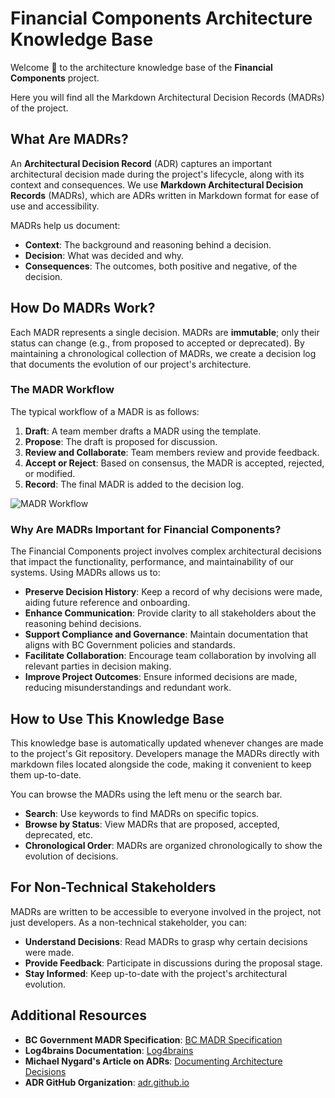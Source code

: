 # Financial Components Architecture Knowledge Base

Welcome 👋 to the architecture knowledge base of the **Financial Components** project.

Here you will find all the Markdown Architectural Decision Records (MADRs) of the project.

## What Are MADRs?

An **Architectural Decision Record** (ADR) captures an important architectural decision made during the project's lifecycle, along with its context and consequences. We use **Markdown Architectural Decision Records** (MADRs), which are ADRs written in Markdown format for ease of use and accessibility.

MADRs help us document:

- **Context**: The background and reasoning behind a decision.
- **Decision**: What was decided and why.
- **Consequences**: The outcomes, both positive and negative, of the decision.

## How Do MADRs Work?

Each MADR represents a single decision. MADRs are **immutable**; only their status can change (e.g., from proposed to accepted or deprecated). By maintaining a chronological collection of MADRs, we create a decision log that documents the evolution of our project's architecture.

### The MADR Workflow

The typical workflow of a MADR is as follows:

1. **Draft**: A team member drafts a MADR using the template.
2. **Propose**: The draft is proposed for discussion.
3. **Review and Collaborate**: Team members review and provide feedback.
4. **Accept or Reject**: Based on consensus, the MADR is accepted, rejected, or modified.
5. **Record**: The final MADR is added to the decision log.

![MADR Workflow](/l4b-static/adr-workflow.png)

### Why Are MADRs Important for Financial Components?

The Financial Components project involves complex architectural decisions that impact the functionality, performance, and maintainability of our systems. Using MADRs allows us to:

- **Preserve Decision History**: Keep a record of why decisions were made, aiding future reference and onboarding.
- **Enhance Communication**: Provide clarity to all stakeholders about the reasoning behind decisions.
- **Support Compliance and Governance**: Maintain documentation that aligns with BC Government policies and standards.
- **Facilitate Collaboration**: Encourage team collaboration by involving all relevant parties in decision making.
- **Improve Project Outcomes**: Ensure informed decisions are made, reducing misunderstandings and redundant work.

## How to Use This Knowledge Base

This knowledge base is automatically updated whenever changes are made to the project's Git repository. Developers manage the MADRs directly with markdown files located alongside the code, making it convenient to keep them up-to-date.

You can browse the MADRs using the left menu or the search bar.

- **Search**: Use keywords to find MADRs on specific topics.
- **Browse by Status**: View MADRs that are proposed, accepted, deprecated, etc.
- **Chronological Order**: MADRs are organized chronologically to show the evolution of decisions.

## For Non-Technical Stakeholders

MADRs are written to be accessible to everyone involved in the project, not just developers. As a non-technical stakeholder, you can:

- **Understand Decisions**: Read MADRs to grasp why certain decisions were made.
- **Provide Feedback**: Participate in discussions during the proposal stage.
- **Stay Informed**: Keep up-to-date with the project's architectural evolution.

## Additional Resources

- **BC Government MADR Specification**: [BC MADR Specification](https://github.com/bcgov-isd/bc-madr/blob/main/bc-madr-specification.md)
- **Log4brains Documentation**: [Log4brains](https://github.com/thomvaill/log4brains)
- **Michael Nygard's Article on ADRs**: [Documenting Architecture Decisions](https://cognitect.com/blog/2011/11/15/documenting-architecture-decisions.html)
- **ADR GitHub Organization**: [adr.github.io](https://adr.github.io/)


